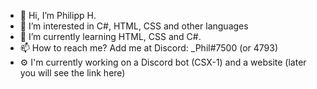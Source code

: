 - 👋 Hi, I’m Philipp H.
- 👀 I’m interested in C#, HTML, CSS and other languages 
- 🌱 I’m currently learning HTML, CSS and C#. 
- 📫 How to reach me? Add me at Discord: _Phil#7500 (or 4793)
- ⚙️ I'm currently working on a Discord bot (CSX-1) and a website (later you will see the link here)
<!---
PhilXi/PhilXi is a ✨ special ✨ repository because its `README.md` (this file) appears on your GitHub profile.
You can click the Preview link to take a look at your changes.
--->
